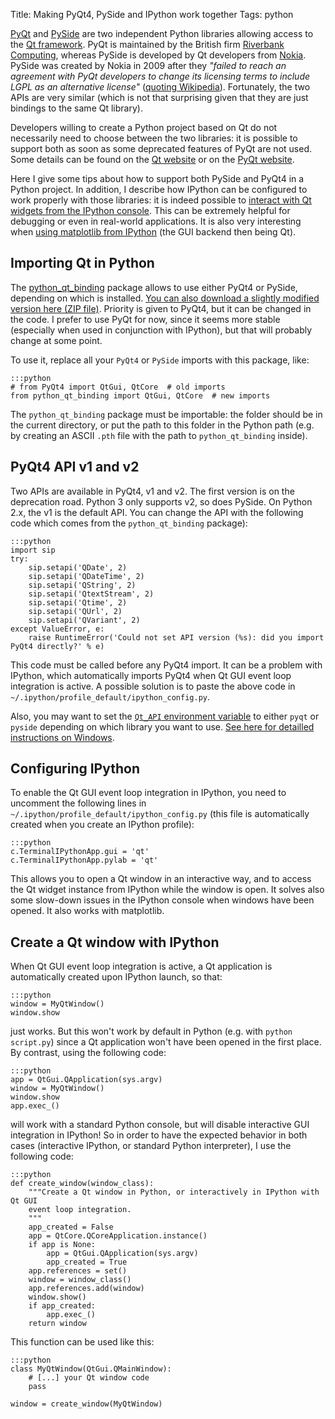 Title: Making PyQt4, PySide and IPython work together
Tags: python

[PyQt](http://en.wikipedia.org/wiki/PyQt) and
[PySide](http://en.wikipedia.org/wiki/PySide)
are two independent Python libraries allowing access to the
[Qt framework](http://en.wikipedia.org/wiki/Qt_(framework)).
PyQt is maintained by the British firm
[Riverbank Computing](http://www.riverbankcomputing.co.uk),
whereas PySide is developed by Qt developers from
[Nokia](http://en.wikipedia.org/wiki/Nokia). PySide was created
by Nokia in 2009 after they _"failed to reach an agreement with PyQt developers
to change its licensing terms to include LGPL as an alternative license"_
([quoting Wikipedia](http://en.wikipedia.org/wiki/PySide)).
Fortunately, the two APIs are very similar (which is
not that surprising given that they are just bindings to the same Qt library).

<!-- PELICAN_END_SUMMARY -->

Developers willing to create a Python project based on Qt do not necessarily
need to choose between the two libraries: it is possible to support both
as soon as some deprecated features of PyQt are not used. Some details can
be found on the
[Qt website](http://qt-project.org/wiki/Differences_Between_PySide_and_PyQt)
or on the
[PyQt website](http://www.riverbankcomputing.co.uk/static/Docs/PyQt4/html/incompatible_apis.html).

Here I give some tips about how to support both PySide and PyQt4 in a Python
project. In addition, I describe how IPython can be configured to work
properly with those libraries: it is indeed possible to
[interact with Qt widgets from the IPython console](http://ipython.org/ipython-doc/dev/interactive/qtconsole.html#qt-and-the-qtconsole).
This can be extremely helpful for debugging
or even in real-world applications. It is also very interesting when
[using matplotlib from IPython](http://ipython.org/ipython-doc/stable/interactive/reference.html#gui-event-loop-support)
(the GUI backend then being Qt).


Importing Qt in Python
----------------------

The
[python_qt_binding](https://github.com/ros-visualization/python_qt_binding/tree/master/src/python_qt_binding)
package allows to use either PyQt4 or PySide, depending on which is installed.
<a href='http://cyrille.rossant.net/wp-content/uploads/2012/09/python_qt_binding.zip'>You
can also download a slightly modified version here (ZIP file)</a>.
Priority is given to PyQt4, but it can be changed in the code.
I prefer to use PyQt for now, since it seems more stable (especially when
used in conjunction with IPython), but that will probably change at some point.

To use it, replace all your `PyQt4` or `PySide` imports with this package, like:

    :::python
    # from PyQt4 import QtGui, QtCore  # old imports
    from python_qt_binding import QtGui, QtCore  # new imports

The `python_qt_binding` package must be importable: the folder should be
in the current directory, or put the path to this folder in the Python path
(e.g. by creating an ASCII `.pth` file with the path to `python_qt_binding`
inside).


PyQt4 API v1 and v2
-------------------

Two APIs are available in PyQt4, v1 and v2. The first version is on the
deprecation road. Python 3 only supports v2, so does PySide. On Python 2.x,
the v1 is the default API. You can change the API with the following code
which comes from the `python_qt_binding` package):

    :::python
    import sip
    try:
        sip.setapi('QDate', 2)
        sip.setapi('QDateTime', 2)
        sip.setapi('QString', 2)
        sip.setapi('QtextStream', 2)
        sip.setapi('Qtime', 2)
        sip.setapi('QUrl', 2)
        sip.setapi('QVariant', 2)
    except ValueError, e:
        raise RuntimeError('Could not set API version (%s): did you import PyQt4 directly?' % e)

This code must be called before any PyQt4 import. It can be a problem with
IPython, which automatically imports PyQt4 when Qt GUI event loop integration
is active. A possible solution is to paste the above code
in `~/.ipython/profile_default/ipython_config.py`.

Also, you may want to set the
[`Qt_API` environment variable](http://ipython.org/ipython-doc/dev/interactive/reference.html#pyqt-and-pyside)
to either `pyqt` or `pyside` depending on which library you want to use.
[See here for detailled instructions on Windows](http://www.technoon.com/how-to-add-environment-variables-in-windows-8.html).



Configuring IPython
-------------------

To enable the Qt GUI event loop integration in IPython, you need to uncomment
the following lines in `~/.ipython/profile_default/ipython_config.py` (this file is
automatically created when you create an IPython profile):

    :::python
    c.TerminalIPythonApp.gui = 'qt'
    c.TerminalIPythonApp.pylab = 'qt'

This allows you to open a Qt window in an interactive way, and to access the Qt
widget instance from IPython while the window is open. It solves also some
slow-down issues in the IPython console when windows have been opened.
It also works with matplotlib.


Create a Qt window with IPython
-------------------------------

When Qt GUI event loop integration is active, a Qt application is
automatically created upon IPython launch, so that:

    :::python
    window = MyQtWindow()
    window.show

just works. But this won't work by default in Python (e.g. with
`python script.py`) since a Qt application won't have been opened in the first
place. By contrast, using the following code:

    :::python
    app = QtGui.QApplication(sys.argv)
    window = MyQtWindow()
    window.show
    app.exec_()

will work with a standard Python console, but will disable interactive GUI
integration in IPython! So in order to
have the expected behavior in both cases (interactive IPython, or standard
Python interpreter), I use the following code:

    :::python
    def create_window(window_class):
        """Create a Qt window in Python, or interactively in IPython with Qt GUI
        event loop integration.
        """
        app_created = False
        app = QtCore.QCoreApplication.instance()
        if app is None:
            app = QtGui.QApplication(sys.argv)
            app_created = True
        app.references = set()
        window = window_class()
        app.references.add(window)
        window.show()
        if app_created:
            app.exec_()
        return window

This function can be used like this:

    :::python
    class MyQtWindow(QtGui.QMainWindow):
        # [...] your Qt window code
        pass

    window = create_window(MyQtWindow)

